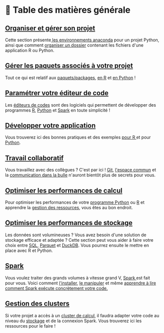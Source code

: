# 📖 Table des matières générale

## [Organiser et gérer son projet](../organiser/)

Cette section présente[ les environnements anaconda](../paquets/conda-env.md) pour un projet Python, ainsi que comment [organiser un dossier](../organiser/) contenant les fichiers d'une application R ou Python.

## [Gérer les paquets associés à votre projet](../paquets/)

Tout ce qui est relatif aux [paquets/packages](../paquets/comprendre.md), [en R](../paquets/r.md) et [en Python](../paquets/python.md) !

## [Paramétrer votre éditeur de code](../ide/)

Les [éditeurs de codes](../ide/comprendre.md) sont des logiciels qui permettent de développer des programmes [R](../ide/rstudio.md), [Python](../ide/vscode.md) et [Spark](../ide/jupyterlab.md) en toute simplicité !

## [Développer votre application](../developper/)

Vous trouverez ici des bonnes pratiques et des exemples [pour R ](../developper/r.md)et pour [Python](../developper/python.md).

## [Travail collaboratif](../collaborer/)

Vous travaillez avec des collègues ? C'est par ici ! [Git](../collaborer/git.md), [l'espace commun](../collaborer/stockage-commun.md) et la [communication dans la bulle](../collaborer/etherpad.md) n'auront bientôt plus de secrets pour vous.

## [Optimiser les performances de calcul](../performance-calculs/)

Pour optimiser les performances de votre [programme Python](../performance-calculs/python.md) ou [R](../performance-calculs/r.md) et apprendre la [gestion des ressources](../performance-calculs/ressources.md), vous êtes au bon endroit.

## [Optimiser les performances de stockage](../stockage/)

Les données sont volumineuses ? Vous avez besoin d'une solution de stockage efficace et adaptée ? Cette section peut vous aider à faire votre choix entre [SQL](../stockage/sql/), [Parquet](../stockage/parquet.md) et [DuckDB](../stockage/duckdb/). Vous pourrez ensuite le mettre en place avec R et Python.

## [Spark](../spark/)

Vous voulez traiter des grands volumes à vitesse grand V, [Spark ](../spark/comprendre.md)est fait pour vous. Voici comment [l'installer](../spark/installer.md), [le manipuler](../spark/r.md) et même [apprendre à lire comment Spark exécute concrètement votre code.](../spark/dag/)

## [Gestion des clusters](../clusters/)

Si votre projet a accès à un [cluster de calcul](../clusters/comprendre.md), il faudra adapter votre code au niveau du [stockage](../clusters/stockage-distribue.md) et de la connexion Spark. Vous trouverez ici les ressources pour le faire !
